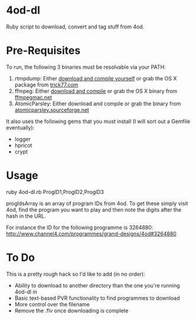 4od-dl
======

Ruby script to download, convert and tag stuff from 4od.

Pre-Requisites
=========

To run, the following 3 binaries must be resolvable via your PATH:

1. rtmpdump: Either [download and compile yourself](http://rtmpdump.mplayerhq.hu/) or grab the OS X package from [trick77.com](http://trick77.com/2011/07/30/rtmpdump-2-4-binaries-for-os-x-10-7-lion)
2. ffmpeg: Either [download and compile](http://ffmpeg.org/) or grab the OS X binary from [ffmpegmac.net](http://ffmpegmac.net)
3. AtomicParsley: Either download and compile or grab the binary from [atomicparsley.sourceforge.net](http://atomicparsley.sourceforge.net/)

It also uses the following gems that you must install (I will sort out a Gemfile eventually):

* logger
* hpricot
* crypt

Usage
=====

ruby 4od-dl.rb ProgID1,ProgID2,ProgID3

progIdsArray is an array of program IDs from 4od. To get these simply visit 4od, find the program you want to play and then note the digits after the hash in the URL. 

For instance the ID for the following programme is 3264880: http://www.channel4.com/programmes/grand-designs/4od#3264880

To Do
======

This is a pretty rough hack so I'd like to add (in no order):

* Ability to download to another directory than the one you're running 4od-dl in
* Basic text-based PVR functionality to find programmes to download
* More control over the filename
* Remove the .flv once downloading is complete

